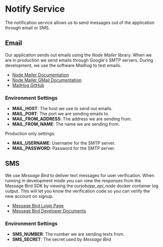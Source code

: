 # Notify Service
The notification service allows us to send messages out of the application through email or SMS.

## Email
Our application sends out emails using the _Node Mailer_ library. When we are in production we send
emails through Google's SMTP servers. During development, we use the software _Mailhog_ to test 
emails.
- [Node Mailer Documentation](https://nodemailer.com/)
- [Node Mailer GMail Documentation](https://nodemailer.com/usage/using-gmail/)
- [MailHog GitHub](https://github.com/mailhog/MailHog)

### Environment Settings
- **MAIL_HOST**: The host we use to send out emails.
- **MAIL_PORT**: The port we are sending emails to.
- **MAIL_FROM_ADDRESS**: The address we are sending from.
- **MAIL_FROM_NAME**: The name we are sending from.

Production only settings:
- **MAIL_USERNAME**: Username for the SMTP server.
- **MAIL_PASSWORD**: Password for the SMTP server.

## SMS
We use _Message Bird_ to deliver text messages for user verification. When running in development 
mode you can view the responses from the Message Bird SDK by viewing the _ourjobapp\_api\_node_ 
docker container log output. This will let you know the verification code so you can verify the new 
account on signup.
- [Message Bird Login Page](https://dashboard.messagebird.com/en-us/login)
- [Message Bird Developer Documents](https://developers.messagebird.com)

### Environment Settings
- **SMS_NUMBER**: The number we are sending texts from.
- **SMS_SECRET**: The secret used by _Message Bird_